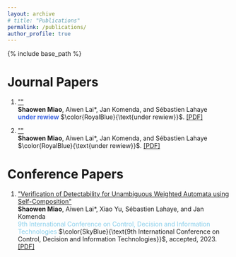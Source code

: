 ```yaml
---
layout: archive
# title: "Publications"
permalink: /publications/
author_profile: true
---
```


{% include base_path %}

# Journal Papers
1. [""]()  
   **Shaowen Miao**, Aiwen Lai*, Jan Komenda, and S&eacute;bastien Lahaye  
   <font color="RoyalBlue"><b>under rewiew</b></font>
   $\color{RoyalBlue}{\text{under rewiew}}$. [[PDF]]()

2. [""]()  
   **Shaowen Miao**, Aiwen Lai*, Jan Komenda, and S&eacute;bastien Lahaye  
   $\color{RoyalBlue}{\text{under rewiew}}$. [[PDF]]()

<!-- 3. [""]()  
   **Shaowen Miao**, Aiwen Lai*, Jan Komenda, and Alessandro Giua  
   $\color{Crimson}{\text{under rewiew}}$. [[PDF]]()

4. [""]()  
   Liren Shen, **Shaowen Miao**, Aiwen Lai*, and Jan Komenda  
   under rewiew. [[PDF]]()

5. [""]()  
   Keru Chen, **Shaowen Miao**, Aiwen Lai, and Ji Ma*  
   $\color{Lime}{\text{under rewiew}}$. [[PDF]]()

6. [""]()  
   Zhiyuan Huang, **Shaowen Miao**, Aiwen Lai, Xiao Yu*, and Weiyao Lan  
   $\color{LightCoral}{\text{under rewiew}}$. [[PDF]]() -->

# Conference Papers
1. ["Verification of Detectability for Unambiguous Weighted Automata using Self-Composition"]()  
   **Shaowen Miao**, Aiwen Lai*, Xiao Yu, S&eacute;bastien Lahaye, and Jan Komenda<br>
   <font color="SkyBlue">9th International Conference on Control, Decision and Information Technologies</font>
   $\color{SkyBlue}{\text{9th International Conference on Control, Decision and Information Technologies}}$, accepted, 2023. [[PDF]](https://jiro-m.github.io/papers/23CoDIT.pdf)

<!-- 2. [""]()  
   Liren Shen, **Shaowen Miao**, Aiwen Lai*, and Weiyao Lan  
   under rewiew. [[PDF]]()

3. [""]()  
   Guoqiang Xu, **Shaowen Miao**, Aiwen Lai*, and Weiyao Lan  
   under rewiew. [[PDF]]() -->